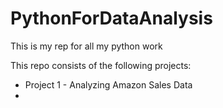 # PythonForDataAnalysis
This is my rep for all my python work

This repo consists of the following projects:
  - Project 1 - Analyzing Amazon Sales Data
  - 
